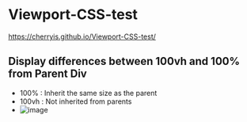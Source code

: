 # Viewport-CSS-test
 https://cherryis.github.io/Viewport-CSS-test/
 
## Display differences between 100vh and 100% from Parent Div
 - 100% : Inherit the same size as the parent
 - 100vh : Not inherited from parents
 - ![image](https://user-images.githubusercontent.com/59629395/205426828-63f1ec37-4984-499c-84ec-02c7494bb2a6.png)
